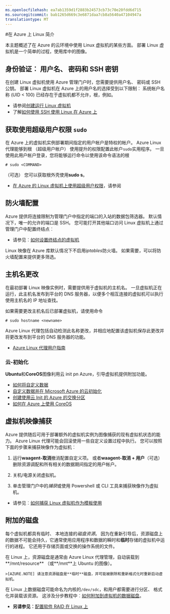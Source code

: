 ```yaml
---
ms.openlocfilehash: ea7ab1359d1f2883b24573cb73c70e20fdd6d715
ms.sourcegitcommit: bab1265d669c3e6871daa7cb8a5640a47104947a
translationtype: MT
---
```

<properties
    pageTitle="在 Azure 中的 Linux 简介 |Microsoft Azure"
    description="了解如何在 Azure 上使用 Linux 虚拟机。"
    services="virtual-machines"
    documentationCenter="python"
    authors="szarkos"
    manager="timlt"
    editor=""/>

<tags
    ms.service="virtual-machines"
    ms.workload="infrastructure-services"
    ms.tgt_pltfrm="vm-linux"
    ms.devlang="na"
    ms.topic="article"
    ms.date="06/11/2015"
    ms.author="szark"/>
#在 Azure 上 Linux 简介

本主题概述了在 Azure 的云环境中使用 Linux 虚拟机的某些方面。 部署 Linux 虚拟机是一个简单的过程，使用库中的图像。

## 身份验证︰ 用户名、 密码和 SSH 密钥

在创建 Linux 虚拟机使用 Azure 管理门户时，您需要提供用户名、 密码或 SSH 公钥。 部署 Linux 虚拟机在 Azure 上的用户名的选择受到以下限制︰ 系统帐户名称 (UID < 100) 已经存在于虚拟机都不允许，根，例如。


 - 请参阅[创建运行 Linux 虚拟机](virtual-machines-linux-tutorial.md)
 - 了解[如何使用 SSH 使用 Linux 在 Azure 上](../linux-use-ssh-key.md)


## 获取使用超级用户权限 `sudo`

在 Azure 上的虚拟机实例部署期间指定的用户帐户是特权的帐户。 Azure Linux 代理能够到根 （超级用户帐户） 使用提升的权限配置此帐户`sudo`实用程序。 一旦使用此用户帐户登录，您将能够运行命令以使用该命令语法的根

    # sudo <COMMAND>

（可选） 您可以获取根外壳使用**sudo s**。

- [在 Azure 的 Linux 虚拟机上使用超级用户权限](virtual-machines-linux-use-root-privileges.md)，请参阅


## 防火墙配置

Azure 提供将连接限制为管理门户中指定的端口的入站的数据包筛选器。 默认情况下，唯一的允许的端口是 SSH。 您可能打开其他端口访问 Linux 虚拟机上通过管理门户中配置终结点︰

 - 请参见︰[如何设置终结点的虚拟机](virtual-machines-set-up-endpoints.md)

Linux 映像在 Azure 库默认情况下不启用*iptables*防火墙。 如果需要，可以将防火墙配置来提供更多筛选。


## 主机名更改

在最初部署 Linux 映像实例时，需要提供用于虚拟机的主机名。 一旦虚拟机正在运行，此主机名发布到平台的 DNS 服务器，以便多个相互连接的虚拟机可以执行使用主机名的 IP 地址查找。

如果需要更改主机名后已部署虚拟机，请使用命令

    # sudo hostname <newname>

Azure Linux 代理包括自动检测此名称更改，并相应地配置该虚拟机保存此更改并将更改发布到平台的 DNS 服务器的功能。

 - [Azure Linux 代理用户指南](virtual-machines-linux-agent-user-guide.md)

### 云-初始化
**Ubuntu**和**CoreOS**图像利用云 init pn Azure，引导虚拟机提供附加功能。

 - [如何将自定义数据](virtual-machines-how-to-inject-custom-data.md)
 - [自定义数据并在 Microsoft Azure 的云初始化](http://azure.microsoft.com/blog/2014/04/21/custom-data-and-cloud-init-on-windows-azure/)
 - [创建使用云 Init 的 Azure 的交换分区](https://wiki.ubuntu.com/AzureSwapPartitions)
 - [如何在 Azure 上使用 CoreOS](virtual-machines-linux-coreos-how-to.md)


## 虚拟机映像捕获

Azure 提供随后可用于部署额外的虚拟机实例为图像捕获的现有虚拟机状态的能力。 Azure Linux 代理可能会回滚使用一些自定义设置过程中执行。 您可以按照下面的步骤来捕获映像作为虚拟机︰

1. 运行**waagent-取消**撤消配置自定义项。 或者**waagent-取消 + 用户**（可选） 删除资源调配和所有相关的数据期间指定的用户帐户。

2. 关机/电源关闭虚拟机。

3. 单击管理门户中的*捕获*或使用 Powershell 或 CLI 工具来捕获映像作为虚拟机。

 - 请参见︰[如何捕获 Linux 虚拟机作为模板使用](virtual-machines-linux-capture-image.md)


## 附加的磁盘

每个虚拟机都具有临时、 本地连接的*磁盘资源*。 因为在重新引导后，资源磁盘上的数据不可能会持久，它通常使用应用程序和数据的瞬时和**临时**存储的虚拟机中运行的进程。 它还用于存储页面或交换的操作系统的文件。

在 Linux 上，资源磁盘是通常由 Azure Linux 代理管理，自动装载到**/mnt/resource** （或**/mnt**上 Ubuntu 的图像）。


    >[AZURE.NOTE] 请注意资源磁盘是**临时**磁盘，并可能被删除和重新格式化时重新启动虚拟机。

在 Linux 上数据磁盘可能命名为内核的`/dev/sdc`，和用户都需要进行分区、 格式化并装载该资源。 这涉及分步教程中︰[如何附加到虚拟机的数据磁盘](virtual-machines-linux-how-to-attach-disk.md)。

 - **另请参见︰**[配置软件 RAID 在 Linux 上](virtual-machines-linux-configure-raid.md)
 

